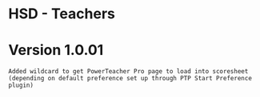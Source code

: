# HSD - Teachers
# Version 1.0.01
    Added wildcard to get PowerTeacher Pro page to load into scoresheet (depending on default preference set up through PTP Start Preference plugin)
